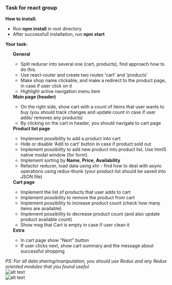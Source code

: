 <h3>Task for react group</h3>

<b>How to install:</b>
<ul>
    <li>Run <b>npm install</b> in root directory</li>
    <li>After successfull installation, run <b>npm start</b></li>
</ul>

<b>Your task:</b> 
<ul>
    <b>General</b>
        <ul>
            <li>Split reducer into several one (cart, products), find approach how to do this.</li>
            <li>Use react-router and create two routes 'cart' and 'products'</li>
            <li>Make shop name clickable, and make a redirect to the product page, in case if user click on it </li>
            <li>Highlight active navigation menu item</li>
        </ul>
    <b>Main page (header)</b>
    <ul>
        <li>On the right side, show cart with a count of items that user wants to buy (you should track changes and update count in case if user adds/ removes any products)</li>
        <li>By clicking on the cart in header, you should navigate to cart page</li>
    </ul>
    <b>Product list page</b>
    <ul>
        <li>Implement possibility to add a product into cart</li>
        <li>Hide or disable 'Add to cart' button in case if product sold out</li>
        <li>Implement possibility to add new product into product list. Use html5 native modal window (for form).</li>
        <li>Implement sorting by <b>Name</b>, <b>Price</b>, <b>Availability</b></li>
        <li>Refactor reducer, load data using xhr - find how to deal with async operations using redux-thunk (your product list should be saved into JSON file)</li>
    </ul>
    <b>Cart page</b>
    <ul>
        <li>Implement the list of products that user adds to cart</li>
        <li>Implement possibility to remove the product from cart</li>
        <li>Implement possibility to increase product count (check how many items are available)</li>
        <li>Implement possibility to decrease product count (and also update product available count)</li>
        <li>Show msg that Cart is empty in case if user clean it</li>
    </ul>
    <b>Extra</b>
    <ul>
        <li>In cart page show "Next" button</li>
        <li>If user clicks next, show cart summary and the message about successful shopping</li>
    </ul>
</ul>

<i>PS: For all data sharing/manipulation, you should use Redux and any Redux oriented modules that you found useful</i>
</br>
![alt text](https://github.com/vdanyliv/redux-start/blob/master/public/1.png "Product list")
</br>
![alt text](https://github.com/vdanyliv/redux-start/blob/master/public/2.png "Cart")
